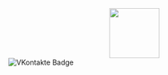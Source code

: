 <div id="header" align="center">
  <img src="https://i.giphy.com/media/v1.Y2lkPTc5MGI3NjExMXo5aWJ5MmpmdXp4cmhkc2FqbWlhbnY2aWphbWJ0YW5obGk1YXRhNCZlcD12MV9pbnRlcm5hbF9naWZfYnlfaWQmY3Q9Zw/LTYT5GTIiAMBa/giphy.gif" width="100"/>
</div>
<div id="badges">
  <img src="https://img.shields.io/badge/VKontakte-blue?style=plastic&logo=VK&logoColor=black" alt="VKontakte Badge"/>
</div>
